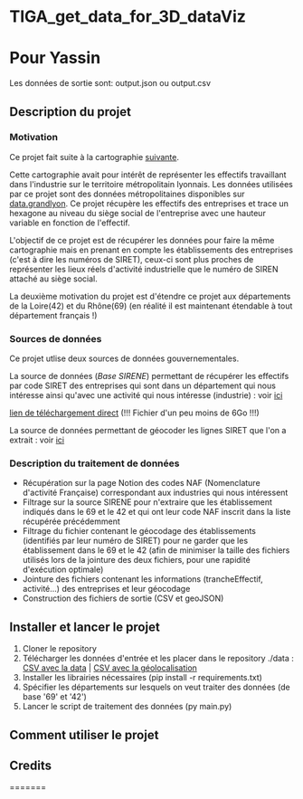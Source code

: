 # TIGA_get_data_for_3D_dataViz

# Pour Yassin
Les données de sortie sont:
  output.json ou output.csv
  

## Description du projet

### Motivation

Ce projet fait suite à la cartographie [suivante](https://github.com/datagora-erasme/datagora_dataviz3D).


Cette cartographie avait pour intérêt de représenter les effectifs travaillant dans l'industrie sur le territoire métropolitain lyonnais. Les données utilisées par ce projet sont des données métropolitaines disponibles sur [data.grandlyon](https://data.grandlyon.com/jeux-de-donnees/base-sirene-metropole-lyon/telechargements). Ce projet récupère les effectifs des entreprises et trace un hexagone au niveau du siège social de l'entreprise avec une hauteur variable en fonction de l'effectif.

L'objectif de ce projet est de récupérer les données pour faire la même cartographie mais en prenant en compte les établissements des entreprises (c'est à dire les numéros de SIRET), ceux-ci sont plus proches de représenter les lieux réels d'activité industrielle que le numéro de SIREN attaché au siège social.

La deuxième motivation du projet est d'étendre ce projet aux départements de la Loire(42) et du Rhône(69) (en réalité il est maintenant étendable à tout département français !)

### Sources de données

Ce projet utlise deux sources de données gouvernementales.

La source de données (_Base SIRENE_) permettant de récupérer les effectifs par code SIRET des entreprises qui sont dans un département qui nous intéresse ainsi qu'avec une activité qui nous intéresse (industrie) : voir [ici](https://www.data.gouv.fr/fr/datasets/base-sirene-des-entreprises-et-de-leurs-etablissements-siren-siret/)

[lien de téléchargement direct](https://www.data.gouv.fr/fr/datasets/r/0651fb76-bcf3-4f6a-a38d-bc04fa708576) (!!! Fichier d'un peu moins de 6Go !!!)

La source de données permettant de géocoder les lignes SIRET que l'on a extrait : voir [ici](https://www.data.gouv.fr/fr/datasets/geolocalisation-des-etablissements-du-repertoire-sirene-pour-les-etudes-statistiques/)

### Description du traitement de données

* Récupération sur la page Notion des codes NAF (Nomenclature d'activité Française) correspondant aux industries qui nous intéressent
* Filtrage sur la source SIRENE pour n'extraire que les établissement indiqués dans le 69 et le 42 et qui ont leur code NAF inscrit dans la liste récupérée précédemment
* Filtrage du fichier contenant le géocodage des établissements (identifiés par leur numéro de SIRET) pour ne garder que les établissement dans le 69 et le 42 (afin de minimiser la taille des fichiers utilisés lors de la jointure des deux fichiers, pour une rapidité d'exécution optimale)
* Jointure des fichiers contenant les informations (trancheEffectif, activité...) des entreprises et leur géocodage
* Construction des fichiers de sortie (CSV et geoJSON)

## Installer et lancer le projet

1. Cloner le repository
2. Télécharger les données d'entrée et les placer dans le repository ./data : [CSV avec la data](https://www.data.gouv.fr/fr/datasets/r/0651fb76-bcf3-4f6a-a38d-bc04fa708576) | [CSV avec la géolocalisation](https://www.data.gouv.fr/fr/datasets/geolocalisation-des-etablissements-du-repertoire-sirene-pour-les-etudes-statistiques/)
3. Installer les librairies nécessaires (pip install -r requirements.txt)
4. Spécifier les départements sur lesquels on veut traiter des données (de base '69' et '42')
5. Lancer le script de traitement des données (py main.py)

## Comment utiliser le projet

## Credits
=======
